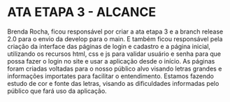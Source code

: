 # ATA ETAPA 3 - ALCANCE

Brenda Rocha, ficou responsável por criar a ata etapa 3 e a branch release 2.0 para o envio da develop para o main. E também ficou responsável pela criação da interface das páginas de login e cadastro e a página inicial, utilizando os recursos html, css e js para validar usuário e senha para que possa fazer o login no site e usar a aplicação desde o início. As páginas foram criadas voltadas para o nosso público alvo visando letras grandes e informações importates para facilitar o entendimento. Estamos fazendo estudo de cor e fonte das letras, visando as dificuldades informadas pelo público que fará uso da aplicação.